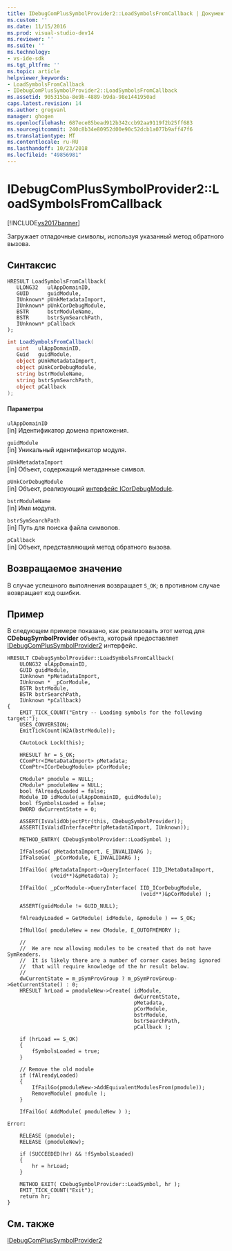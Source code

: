 ```yaml
---
title: IDebugComPlusSymbolProvider2::LoadSymbolsFromCallback | Документация Майкрософт
ms.custom: ''
ms.date: 11/15/2016
ms.prod: visual-studio-dev14
ms.reviewer: ''
ms.suite: ''
ms.technology:
- vs-ide-sdk
ms.tgt_pltfrm: ''
ms.topic: article
helpviewer_keywords:
- LoadSymbolsFromCallback
- IDebugComPlusSymbolProvider2::LoadSymbolsFromCallback
ms.assetid: 905315ba-8e9b-4889-b9da-98e1441950ad
caps.latest.revision: 14
ms.author: gregvanl
manager: ghogen
ms.openlocfilehash: 687ece85bead912b342ccb92aa9119f2b25ff683
ms.sourcegitcommit: 240c8b34e80952d00e90c52dcb1a077b9aff47f6
ms.translationtype: MT
ms.contentlocale: ru-RU
ms.lasthandoff: 10/23/2018
ms.locfileid: "49856981"
---
```

# <a name="idebugcomplussymbolprovider2loadsymbolsfromcallback"></a>IDebugComPlusSymbolProvider2::LoadSymbolsFromCallback
[!INCLUDE[vs2017banner](../../../includes/vs2017banner.md)]

Загружает отладочные символы, используя указанный метод обратного вызова.  
  
## <a name="syntax"></a>Синтаксис  
  
```cpp#  
HRESULT LoadSymbolsFromCallback(  
   ULONG32   ulAppDomainID,  
   GUID      guidModule,  
   IUnknown* pUnkMetadataImport,  
   IUnknown* pUnkCorDebugModule,  
   BSTR      bstrModuleName,  
   BSTR      bstrSymSearchPath,  
   IUnknown* pCallback  
);  
```  
  
```csharp  
int LoadSymbolsFromCallback(  
   uint   ulAppDomainID,  
   Guid   guidModule,  
   object pUnkMetadataImport,  
   object pUnkCorDebugModule,  
   string bstrModuleName,  
   string bstrSymSearchPath,  
   object pCallback  
);  
```  
  
#### <a name="parameters"></a>Параметры  
 `ulAppDomainID`  
 [in] Идентификатор домена приложения.  
  
 `guidModule`  
 [in] Уникальный идентификатор модуля.  
  
 `pUnkMetadataImport`  
 [in] Объект, содержащий метаданные символ.  
  
 `pUnkCorDebugModule`  
 [in] Объект, реализующий [интерфейс ICorDebugModule](/dotnet/framework/unmanaged-api/debugging/icordebugmodule-interface).  
  
 `bstrModuleName`  
 [in] Имя модуля.  
  
 `bstrSymSearchPath`  
 [in] Путь для поиска файла символов.  
  
 `pCallback`  
 [in] Объект, представляющий метод обратного вызова.  
  
## <a name="return-value"></a>Возвращаемое значение  
 В случае успешного выполнения возвращает `S_OK`; в противном случае возвращает код ошибки.  
  
## <a name="example"></a>Пример  
 В следующем примере показано, как реализовать этот метод для **CDebugSymbolProvider** объекта, который предоставляет [IDebugComPlusSymbolProvider2](../../../extensibility/debugger/reference/idebugcomplussymbolprovider2.md) интерфейс.  
  
```cpp#  
HRESULT CDebugSymbolProvider::LoadSymbolsFromCallback(  
    ULONG32 ulAppDomainID,  
    GUID guidModule,  
    IUnknown *pMetadataImport,  
    IUnknown * _pCorModule,  
    BSTR bstrModule,  
    BSTR bstrSearchPath,  
    IUnknown *pCallback)  
{  
    EMIT_TICK_COUNT("Entry -- Loading symbols for the following target:");  
    USES_CONVERSION;  
    EmitTickCount(W2A(bstrModule));  
  
    CAutoLock Lock(this);  
  
    HRESULT hr = S_OK;  
    CComPtr<IMetaDataImport> pMetadata;  
    CComPtr<ICorDebugModule> pCorModule;  
  
    CModule* pmodule = NULL;  
    CModule* pmoduleNew = NULL;  
    bool fAlreadyLoaded = false;  
    Module_ID idModule(ulAppDomainID, guidModule);  
    bool fSymbolsLoaded = false;  
    DWORD dwCurrentState = 0;  
  
    ASSERT(IsValidObjectPtr(this, CDebugSymbolProvider));  
    ASSERT(IsValidInterfacePtr(pMetadataImport, IUnknown));  
  
    METHOD_ENTRY( CDebugSymbolProvider::LoadSymbol );  
  
    IfFalseGo( pMetadataImport, E_INVALIDARG );  
    IfFalseGo( _pCorModule, E_INVALIDARG );  
  
    IfFailGo( pMetadataImport->QueryInterface( IID_IMetaDataImport,  
              (void**)&pMetadata) );  
  
    IfFailGo( _pCorModule->QueryInterface( IID_ICorDebugModule,  
                                           (void**)&pCorModule) );  
  
    ASSERT(guidModule != GUID_NULL);  
  
    fAlreadyLoaded = GetModule( idModule, &pmodule ) == S_OK;  
  
    IfNullGo( pmoduleNew = new CModule, E_OUTOFMEMORY );  
  
    //  
    //  We are now allowing modules to be created that do not have SymReaders.  
    //  It is likely there are a number of corner cases being ignored  
    //  that will require knowledge of the hr result below.  
    //  
    dwCurrentState = m_pSymProvGroup ? m_pSymProvGroup->GetCurrentState() : 0;  
    HRESULT hrLoad = pmoduleNew->Create( idModule,  
                                         dwCurrentState,  
                                         pMetadata,  
                                         pCorModule,  
                                         bstrModule,  
                                         bstrSearchPath,  
                                         pCallback );  
  
    if (hrLoad == S_OK)  
    {  
        fSymbolsLoaded = true;  
    }  
  
    // Remove the old module  
    if (fAlreadyLoaded)  
    {  
        IfFailGo(pmoduleNew->AddEquivalentModulesFrom(pmodule));  
        RemoveModule( pmodule );  
    }  
  
    IfFailGo( AddModule( pmoduleNew ) );  
  
Error:  
  
    RELEASE (pmodule);  
    RELEASE (pmoduleNew);  
  
    if (SUCCEEDED(hr) && !fSymbolsLoaded)  
    {  
        hr = hrLoad;  
    }  
  
    METHOD_EXIT( CDebugSymbolProvider::LoadSymbol, hr );  
    EMIT_TICK_COUNT("Exit");  
    return hr;  
}  
```  
  
## <a name="see-also"></a>См. также  
 [IDebugComPlusSymbolProvider2](../../../extensibility/debugger/reference/idebugcomplussymbolprovider2.md)

